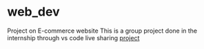 # web_dev
Project on E-commerce  website
  This is a group project done in the internship through vs code live sharing
  [project](https://htmlpreview.github.io/?https://github.com/Nandhana03/web_dev/blob/main/intern.html)
